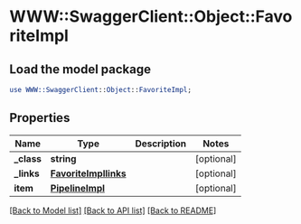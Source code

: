 # WWW::SwaggerClient::Object::FavoriteImpl

## Load the model package
```perl
use WWW::SwaggerClient::Object::FavoriteImpl;
```

## Properties
Name | Type | Description | Notes
------------ | ------------- | ------------- | -------------
**_class** | **string** |  | [optional] 
**_links** | [**FavoriteImpllinks**](FavoriteImpllinks.md) |  | [optional] 
**item** | [**PipelineImpl**](PipelineImpl.md) |  | [optional] 

[[Back to Model list]](../README.md#documentation-for-models) [[Back to API list]](../README.md#documentation-for-api-endpoints) [[Back to README]](../README.md)


